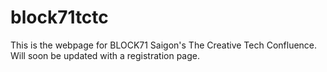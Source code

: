 # block71tctc
This is the webpage for BLOCK71 Saigon's The Creative Tech Confluence. Will soon be updated with a registration page.
